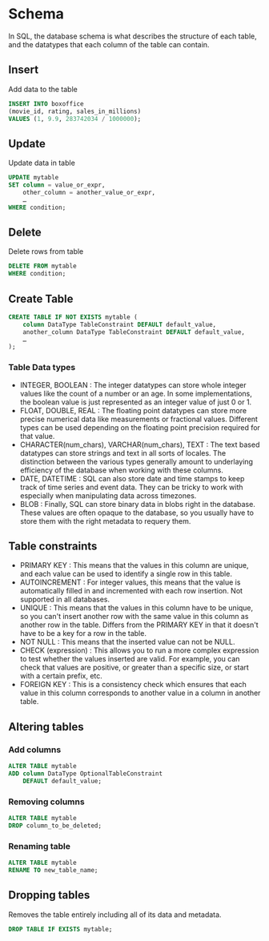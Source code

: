 # Schema

In SQL, the database schema is what describes the structure of each table, and the datatypes that each column of the table can contain.

## Insert

Add data to the table

```sql
INSERT INTO boxoffice
(movie_id, rating, sales_in_millions)
VALUES (1, 9.9, 283742034 / 1000000);
```

## Update

Update data in table

```sql
UPDATE mytable
SET column = value_or_expr, 
    other_column = another_value_or_expr, 
    …
WHERE condition;
```

## Delete

Delete rows from table

```sql
DELETE FROM mytable
WHERE condition;
```

## Create Table

```sql
CREATE TABLE IF NOT EXISTS mytable (
    column DataType TableConstraint DEFAULT default_value,
    another_column DataType TableConstraint DEFAULT default_value,
    …
);
```
### Table Data types

- INTEGER, BOOLEAN : The integer datatypes can store whole integer values like the count of a number or an age. In some implementations, the boolean value is just represented as an integer value
                      of just 0 or 1.
- FLOAT, DOUBLE, REAL : The floating point datatypes can store more precise numerical data like measurements or fractional values. Different types can be used depending on the floating point
                          precision required for that value.
- CHARACTER(num_chars), VARCHAR(num_chars), TEXT : The text based datatypes can store strings and text in all sorts of locales. The distinction between the various types generally amount to
                                                   underlaying efficiency of the database when working with these columns.
- DATE, DATETIME : 	SQL can also store date and time stamps to keep track of time series and event data. They can be tricky to work with especially when manipulating data across timezones.
- BLOB : Finally, SQL can store binary data in blobs right in the database. These values are often opaque to the database, so you usually have to store them with the right metadata to requery them.

## Table constraints

- PRIMARY KEY : This means that the values in this column are unique, and each value can be used to identify a single row in this table.
- AUTOINCREMENT : For integer values, this means that the value is automatically filled in and incremented with each row insertion. Not supported in all databases.
- UNIQUE : This means that the values in this column have to be unique, so you can't insert another row with the same value in this column as another row in the table. Differs from the
              PRIMARY KEY in that it doesn't have to be a key for a row in the table.
- NOT NULL : This means that the inserted value can not be NULL.
- CHECK (expression) : This allows you to run a more complex expression to test whether the values inserted are valid. For example, you can check that values are positive, or greater than
                         a specific size, or start with a certain prefix, etc.
- FOREIGN KEY : This is a consistency check which ensures that each value in this column corresponds to another value in a column in another table.

## Altering tables

### Add columns

```sql
ALTER TABLE mytable
ADD column DataType OptionalTableConstraint 
    DEFAULT default_value;
```

### Removing columns

```sql
ALTER TABLE mytable
DROP column_to_be_deleted;
```
### Renaming table

```sql
ALTER TABLE mytable
RENAME TO new_table_name;
```

## Dropping tables

Removes the table entirely including all of its data and metadata.

```sql
DROP TABLE IF EXISTS mytable;
```
